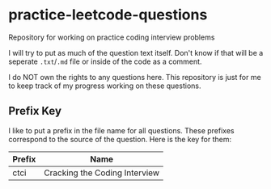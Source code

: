 # practice-leetcode-questions
Repository for working on practice coding interview problems 

I will try to put as much of the question text itself. Don't know if that will be a seperate `.txt`/`.md` file or inside of the code as a comment.

I do NOT own the rights to any questions here. This repository is just for me to keep track of my progress working on these questions.


## Prefix Key

I like to put a prefix in the file name for all questions. These prefixes correspond to the source of the question. Here is the key for them:

| Prefix      | Name                                |
| ----------- | ------------------------------------|
| ctci        | Cracking the Coding Interview       |